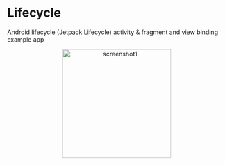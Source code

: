 # Lifecycle
Android lifecycle (Jetpack Lifecycle) activity &amp; fragment and view binding example app
<p align="center">
  <img src="https://user-images.githubusercontent.com/37590200/111702970-4a8bf180-883d-11eb-9a97-34be8ef2f040.jpg" width="250" title="screenshot1">
</p>
